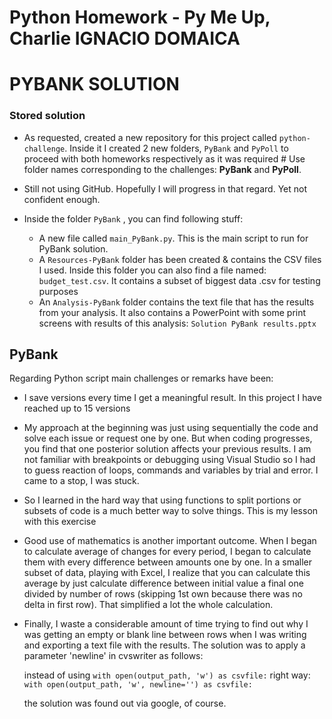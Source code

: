 # Python Homework - Py Me Up, Charlie IGNACIO DOMAICA

# PYBANK SOLUTION

### Stored solution

* As requested, created a new repository for this project called `python-challenge`.
  Inside it I created 2 new folders, `PyBank` and `PyPoll` to proceed with both homeworks respectively as it was required # Use folder names corresponding to the challenges: **PyBank** and  **PyPoll**.

* Still not using GitHub. Hopefully I will progress in that regard. Yet not confident enough.

* Inside the folder `PyBank` , you can find following stuff:

  * A new file called `main_PyBank.py`. This is the main script to run for PyBank solution.
  * A `Resources-PyBank` folder has been created & contains the CSV files I used.
    Inside this folder you can also find a file named: `budget_test.csv`. It contains a subset of biggest data .csv for testing purposes
  * An `Analysis-PyBank` folder contains the text file that has the results from your analysis.
    It also contains a PowerPoint with some print screens with results of this analysis: `Solution PyBank results.pptx`


## PyBank

Regarding Python script main challenges or remarks have been:

  * I save versions every time I get a meaningful result. In this project I have reached up to 15 versions

  * My approach at the beginning was just using sequentially the code and solve each issue or request one by one. But when coding progresses,
    you find that one posterior solution affects your previous results. I am not familiar with breakpoints or debugging using Visual Studio so
    I had to guess reaction of loops, commands and variables by trial and error. I came to a stop, I was stuck.

  * So I learned in the hard way that using functions to split portions or subsets of code is a much better way to solve things. This is my lesson with this exercise

  * Good use of mathematics is another important outcome. When I began to calculate average of changes for every period,
    I began to calculate them with every difference between amounts one by one. In a smaller subset of data, playing with Excel, I realize that you can calculate this
    average by just calculate difference between initial value a final one divided by number of rows (skipping 1st own because there was no delta in first row).
    That simplified a lot the whole calculation.

  * Finally, I waste a considerable amount of time trying to find out why I was getting an empty or blank line between rows when I was writing and exporting a text file with
    the results. The solution was to apply a parameter 'newline' in cvswriter as follows:

    instead of using `with open(output_path, 'w') as csvfile:`
    right way:       `with open(output_path, 'w', newline='') as csvfile:`

    the solution was found out via google, of course.
